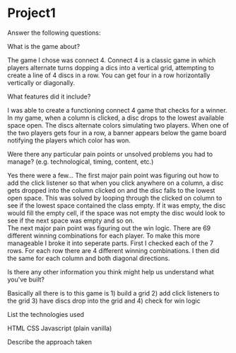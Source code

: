 # Project1
Answer the following questions:

What is the game about?

The game I chose was connect 4.  Connect 4 is a classic game in which players alternate turns dopping a dics into a vertical grid, attempting to create a line of 4 discs in a row.  You can get four in a row horizontally vertically or diagonally.


What features did it include?

I was able to create a functioning connect 4 game that checks for a winner.  In my game, when a column is clicked, a disc drops to the lowest available space open. The discs alternate colors simulating two players.  When one of the two players gets four in a row, a banner appears below the game board notifying the players which color has won.


Were there any particular pain points or unsolved problems you had to manage? (e.g. technological, timing, content, etc.)

Yes there were a few...
The first major pain point was figuring out how to add the click listener so that when you click anywhere on a column, a disc gets dropped into the column clicked on and the disc falls to the lowest open space.  This was solved by looping through the clicked on column to see if the lowest space contained the class empty.  If it was empty, the disc would fill the empty cell, if the space was not empty the disc would look to see if the next space was empty and so on.  
The next major pain point was figuring out the win logic.  There are 69 different winning combinations for each player.  To make this more manageable I broke it into seperate parts.  First I checked each of the 7 rows.  For each row there are 4 different winning combinations. I then did the same for each column and both diagonal directions.


Is there any other information you think might help us understand what you've built?

Basically all there is to this game is 1) build a grid 2) add click listeners to the grid 3) have discs drop into the grid and 4) check for win logic


List the technologies used

  HTML
  CSS
  Javascript (plain vanilla)
  
Describe the approach taken
